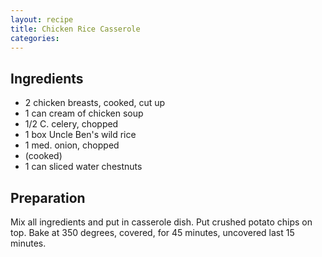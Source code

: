```yaml
---
layout: recipe
title: Chicken Rice Casserole
categories:
---
```


## Ingredients

- 2 chicken breasts, cooked, cut up
- 1 can cream of chicken soup
- 1/2 C. celery, chopped
- 1 box Uncle Ben's wild rice
- 1 med. onion, chopped
- (cooked)
- 1 can sliced water chestnuts

## Preparation

Mix all ingredients and put in casserole dish.  Put crushed potato chips on top.  Bake at 350 degrees, covered, for 45 minutes, uncovered last 15 minutes.